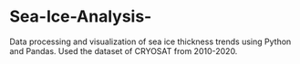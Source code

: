 # Sea-Ice-Analysis-
Data processing and visualization of sea ice thickness trends using Python and Pandas. Used the dataset of CRYOSAT from 2010-2020.
